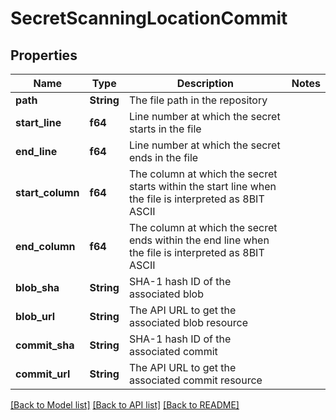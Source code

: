 # SecretScanningLocationCommit

## Properties

Name | Type | Description | Notes
------------ | ------------- | ------------- | -------------
**path** | **String** | The file path in the repository | 
**start_line** | **f64** | Line number at which the secret starts in the file | 
**end_line** | **f64** | Line number at which the secret ends in the file | 
**start_column** | **f64** | The column at which the secret starts within the start line when the file is interpreted as 8BIT ASCII | 
**end_column** | **f64** | The column at which the secret ends within the end line when the file is interpreted as 8BIT ASCII | 
**blob_sha** | **String** | SHA-1 hash ID of the associated blob | 
**blob_url** | **String** | The API URL to get the associated blob resource | 
**commit_sha** | **String** | SHA-1 hash ID of the associated commit | 
**commit_url** | **String** | The API URL to get the associated commit resource | 

[[Back to Model list]](../README.md#documentation-for-models) [[Back to API list]](../README.md#documentation-for-api-endpoints) [[Back to README]](../README.md)


